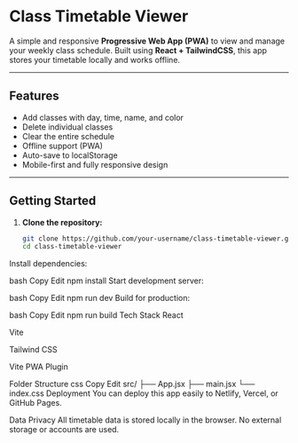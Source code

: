 # Class Timetable Viewer

A simple and responsive **Progressive Web App (PWA)** to view and manage your weekly class schedule. Built using **React + TailwindCSS**, this app stores your timetable locally and works offline.

---

## Features

- Add classes with day, time, name, and color  
- Delete individual classes  
- Clear the entire schedule  
- Offline support (PWA)  
- Auto-save to localStorage  
- Mobile-first and fully responsive design  

---

## Getting Started

1. **Clone the repository:**
   ```bash
   git clone https://github.com/your-username/class-timetable-viewer.git
   cd class-timetable-viewer
Install dependencies:

bash
Copy
Edit
npm install
Start development server:

bash
Copy
Edit
npm run dev
Build for production:

bash
Copy
Edit
npm run build
Tech Stack
React

Vite

Tailwind CSS

Vite PWA Plugin

Folder Structure
css
Copy
Edit
src/
 ├── App.jsx
 ├── main.jsx
 └── index.css
Deployment
You can deploy this app easily to Netlify, Vercel, or GitHub Pages.

Data Privacy
All timetable data is stored locally in the browser. No external storage or accounts are used.
